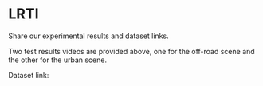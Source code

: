 # LRTI
Share our experimental results and dataset links.

Two test results videos are provided above, one for the off-road scene and the other for the urban scene.

Dataset link:
